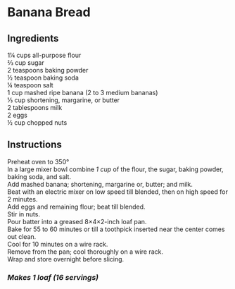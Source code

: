 # Banana Bread

## Ingredients
1&frac14; cups all-purpose flour  
&frac23; cup sugar  
2 teaspoons baking powder  
&frac12; teaspoon baking soda  
&frac14; teaspoon salt  
1 cup mashed ripe banana (2 to 3 medium bananas)  
&frac13; cup shortening, margarine, or butter  
2 tablespoons milk  
2 eggs  
&frac12; cup chopped nuts  

## Instructions

Preheat oven to 350&deg;  
In a large mixer bowl combine *1 cup* of the flour, the sugar, baking powder, baking soda, and salt.  
Add mashed banana; shortening, margarine or, butter; and milk.  
Beat with an electric mixer on low speed till blended, then on high speed for 2 minutes.  
Add eggs and remaining flour; beat till blended.  
Stir in nuts.  
Pour batter into a greased 8&times;4&times;2-inch loaf pan.  
Bake for 55 to 60 minutes or till a toothpick inserted near the center comes out clean.  
Cool for 10 minutes on a wire rack.  
Remove from the pan; cool thoroughly on a wire rack.  
Wrap and store overnight before slicing.  

### *Makes 1 loaf (16 servings)*
